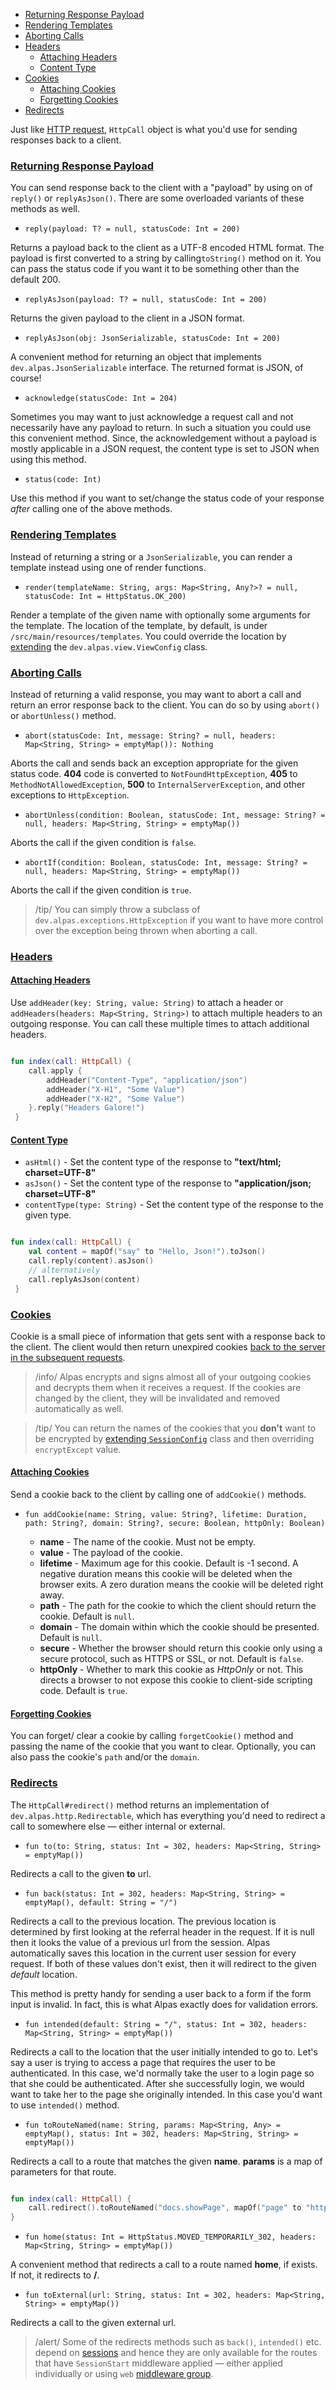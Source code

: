 - [Returning Response Payload](#response-payload)
- [Rendering Templates](#rendering-templates)
- [Aborting Calls](#abort)
- [Headers](#headers)
    - [Attaching Headers](#attaching-headers)
    - [Content Type](#content-type)
- [Cookies](#cookies)
    - [Attaching Cookies](#attaching-cookies)
    - [Forgetting Cookies](#forgetting-cookies)
- [Redirects](#redirects)

Just like [HTTP request](/docs/http-request), `HttpCall` object is what you'd use for sending responses back to 
a client.

<a name="reesponse-payload"></a>
### [Returning Response Payload](#response-payload)

You can send response back to the client with a "payload" by using on of `reply()` or `replyAsJson()`. There are
some overloaded variants of these methods as well.

<div class="sublist">

- `reply(payload: T? = null, statusCode: Int = 200)`

Returns a payload back to the client as a UTF-8 encoded HTML format. The payload is first converted to a string 
by calling`toString()` method on it. You can pass the status code if you want it to be something other than the 
default 200.

- `replyAsJson(payload: T? = null, statusCode: Int = 200)`

Returns the given payload to the client in a JSON format.

- `replyAsJson(obj: JsonSerializable, statusCode: Int = 200)`

A convenient method for returning an object that implements `dev.alpas.JsonSerializable` interface. The returned format
is JSON, of course!

- `acknowledge(statusCode: Int = 204)`

Sometimes you may want to just acknowledge a request call and not necessarily have any payload to return. In such
a situation you could use this convenient method. Since, the acknowledgement without a payload is mostly applicable in
a JSON request, the content type is set to JSON when using this method.

- `status(code: Int)`

Use this method if you want to set/change the status code of your response *after* calling one of the above methods.

</div>

<a name="rendering-templates"></a>
### [Rendering Templates](#rendering-templates)

Instead of returning a string or a `JsonSerializable`, you can render a template instead using one of render functions.

<div class="sublist">

- `render(templateName: String, args: Map<String, Any?>? = null, statusCode: Int = HttpStatus.OK_200)`

Render a template of the given name with optionally some arguments for the template. The location of the template, by 
default, is under `/src/main/resources/templates`. You could override the location by 
[extending](/docs/configuration#core-configs) the `dev.alpas.view.ViewConfig` class.

</div>

<a name="abort"></a>
### [Aborting Calls](#abort)

Instead of returning a valid response, you may want to abort a call and return an error response back to the client.
You can do so by using `abort()` or `abortUnless()` method.

<div class="sublist">

- `abort(statusCode: Int, message: String? = null, headers: Map<String, String> = emptyMap()): Nothing`

Aborts the call and sends back an exception appropriate for the given status code. **404** code is converted 
to `NotFoundHttpException`, **405** to `MethodNotAllowedException`, **500** to `InternalServerException`, and other 
exceptions to `HttpException`.

- `abortUnless(condition: Boolean, statusCode: Int, message: String? = null, headers: Map<String, String> = emptyMap())`

Aborts the call if the given condition is `false`.

- `abortIf(condition: Boolean, statusCode: Int, message: String? = null, headers: Map<String, String> = emptyMap())`

Aborts the call if the given condition is `true`.

> /tip/ <span>You can simply throw a subclass of `dev.alpas.exceptions.HttpException` if you  want to have more
> control over the exception being thrown when aborting a call. </span>

</div>

<a name="headers"></a>
### [Headers](#headers)

<a name="attaching-headers"></a>
#### [Attaching Headers](#attaching-headers)

Use `addHeader(key: String, value: String)` to attach a header or `addHeaders(headers: Map<String, String>)` 
to attach multiple headers to an outgoing response. You can call these multiple times to attach additional headers.

<span class="line-numbers" data-start="7">

```kotlin

fun index(call: HttpCall) {
    call.apply {
        addHeader("Content-Type", "application/json")
        addHeader("X-H1", "Some Value")
        addHeader("X-H2", "Some Value")
    }.reply("Headers Galore!")
 }

```

</span>

<a name="content-type"></a>
#### [Content Type](#content-type)

<div class="sublist">

- `asHtml()` - Set the content type of the response to **"text/html; charset=UTF-8"**
- `asJson()` - Set the content type of the response to **"application/json; charset=UTF-8"**
- `contentType(type: String)` - Set the content type of the response to the given type.

<span class="line-numbers" data-start="7">

```kotlin

fun index(call: HttpCall) {
    val content = mapOf("say" to "Hello, Json!").toJson()
    call.reply(content).asJson()   
    // alternatively
    call.replyAsJson(content)
 }

```

</span>
</div>

<a name="cookies"></a>
### [Cookies](#cookies)

Cookie is a small piece of information that gets sent with a response back to the client. The client would then
return unexpired cookies [back to the server in the subsequent requests](#/docs/http-request#retrieving-cookies).

> /info/ <span> Alpas encrypts and signs almost all of your outgoing cookies and decrypts them when it receives a 
> request. If the cookies are changed by the client, they will be invalidated and removed automatically as well.

> /tip/ <span>You can return the names of the cookies that you **don't** want to be encrypted by [extending 
> `SessionConfig`](/docs/configuration#core-configs) class and then overriding `encryptExcept` value.</span>

<a name="attaching-cookies"></a>
#### [Attaching Cookies](#attaching-cookies)

Send a cookie back to the client by calling one of `addCookie()` methods.

<div class="sublist">

- `fun addCookie(name: String, value: String?, lifetime: Duration, path: String?, domain: String?, secure: Boolean, httpOnly: Boolean)`

    - **name** - The name of the cookie. Must not be empty.
    - **value** - The payload of the cookie.
    - **lifetime** - Maximum age for this cookie. Default is -1 second. A negative duration means this cookie will be
    deleted when the browser exits. A zero duration means the cookie will be deleted right away.
    - **path** - The path for the cookie to which the client should return the cookie.  Default is `null`.
    - **domain** - The domain within which the cookie should be presented. Default is `null`.
    - **secure** - Whether the browser should return this cookie only using a secure protocol, such as HTTPS or SSL, 
    or not. Default is `false`.
    - **httpOnly** - Whether to mark this cookie as *HttpOnly* or not. This directs a browser to not expose this cookie
    to client-side scripting code. Default is `true`.

</div>

<a name="forgetting-cookies"></a>
#### [Forgetting Cookies](#forgetting-cookies)

You can forget/ clear a cookie by calling `forgetCookie()` method and passing the name of the cookie that you want to
clear. Optionally, you can also pass the cookie's `path` and/or the `domain`.

<a name="redirects"></a>
### [Redirects](#redirects)

The `HttpCall#redirect()` method returns an implementation of `dev.alpas.http.Redirectable`, which has everything
you'd need to redirect a call to somewhere else — either internal or external.

<div class="sublist">

- `fun to(to: String, status: Int = 302, headers: Map<String, String> = emptyMap())`

Redirects a call to the given **to** url.

- `fun back(status: Int = 302, headers: Map<String, String> = emptyMap(), default: String = "/")`

Redirects a call to the previous location. The previous location is determined by first looking at the referral
header in the request. If it is null then it looks the value of a previous url from the session. Alpas automatically
saves this location in the current user session for every request. If both of these values don't exist, then it will
redirect to the given *default* location.

This method is pretty handy for sending a user back to a form if the form input is invalid. In fact, this is what 
Alpas exactly does for validation errors.

- `fun intended(default: String = "/", status: Int = 302, headers: Map<String, String> = emptyMap())`

Redirects a call to the location that the user initially intended to go to. Let's say a user is trying to access
a page that requires the user to be authenticated. In this case, we'd normally take the user to a login page so that
she could be authenticated. After she successfully login, we would want to take her to the page she originally 
intended. In this case you'd want to use `intended()` method.

- `fun toRouteNamed(name: String, params: Map<String, Any> = emptyMap(), status: Int = 302, headers: Map<String, String> = emptyMap())`

Redirects a call to a route that matches the given **name**. **params** is a map of parameters for that route.

<span class="line-numbers" data-start="7">

```kotlin

fun index(call: HttpCall) {
    call.redirect().toRouteNamed("docs.showPage", mapOf("page" to "http-response"))
}

```

</span>

- `fun home(status: Int = HttpStatus.MOVED_TEMPORARILY_302, headers: Map<String, String> = emptyMap())`

A convenient method that redirects a call to a route named **home**, if exists. If not, it redirects to **/**.

- `fun toExternal(url: String, status: Int = 302, headers: Map<String, String> = emptyMap())`

Redirects a call to the given external url.

</div>

> /alert/ <span>Some of the redirects methods such as `back()`, `intended()` etc. depend on [sessions](/docs/sessionn) 
> and hence they are only available for the routes that have `SessionStart` middleware applied — either applied 
> individually or using `web` [middleware group](/docs/routing#named-middleware-group).</span>
